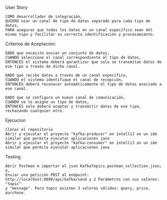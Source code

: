 User Story

    COMO desarrollador de integración,
    QUIERO usar un canal de tipo de datos separado para cada tipo de datos,
    PARA asegurar que todos los datos en un canal específico sean del mismo tipo y facilitar su correcta identificación y procesamiento.

Criterios de Aceptación:

    DADO que necesito enviar un conjunto de datos,
    CUANDO seleccione el canal correspondiente al tipo de datos,
    ENTONCES el sistema deberá garantizar que solo se transmitan datos de ese tipo a través de dicho canal.

    DADO que recibo datos a través de un canal específico,
    CUANDO el sistema identifique el canal de recepción,
    ENTONCES deberá reconocer automáticamente el tipo de datos asociado a ese canal.

    DADO que se configura un nuevo canal de comunicación,
    CUANDO se le asigne un tipo de datos,
    ENTONCES solo deberá aceptar y transmitir datos de ese tipo, rechazando cualquier otro.

Ejecucion

    Clonar el repositorio
    Abrir y ejecutar el proyecto "kafka-producer" en intelliJ on un ide similar que permita ejecutar aplicaciones java
    Abrir y ejecutar el proyecto "kafka-consumer" en intelliJ on un ide similar que permita ejecutar aplicaciones java

Testing

    Abrir Postman e importar el json KafkaTopics.postman_collection.json; o,
    Enviar una petición POST al endpoint: http://localhost:8090/api/kafka/send y 2 Parámetros con sus valores: "topic"
    y "message". Para topic existen 3 valores válidos: query, price, purchase.